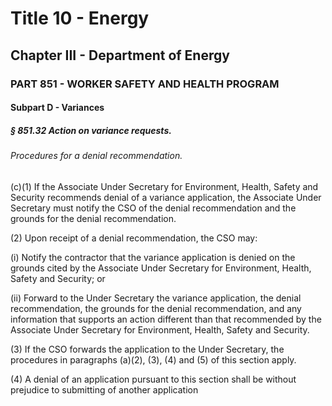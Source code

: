 
# Title 10 - Energy
## Chapter III - Department of Energy
### PART 851 - WORKER SAFETY AND HEALTH PROGRAM
#### Subpart D - Variances
##### § 851.32 Action on variance requests.
###### Procedures for a denial recommendation.

(c)(1) If the Associate Under Secretary for Environment, Health, Safety and Security recommends denial of a variance application, the Associate Under Secretary must notify the CSO of the denial recommendation and the grounds for the denial recommendation.

(2) Upon receipt of a denial recommendation, the CSO may:

(i) Notify the contractor that the variance application is denied on the grounds cited by the Associate Under Secretary for Environment, Health, Safety and Security; or

(ii) Forward to the Under Secretary the variance application, the denial recommendation, the grounds for the denial recommendation, and any information that supports an action different than that recommended by the Associate Under Secretary for Environment, Health, Safety and Security.

(3) If the CSO forwards the application to the Under Secretary, the procedures in paragraphs (a)(2), (3), (4) and (5) of this section apply.

(4) A denial of an application pursuant to this section shall be without prejudice to submitting of another application
